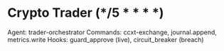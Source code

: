 # Crypto Trader (*/5 * * * *)
Agent: trader-orchestrator
Commands: ccxt-exchange, journal.append, metrics.write
Hooks: guard_approve (live), circuit_breaker (breach)